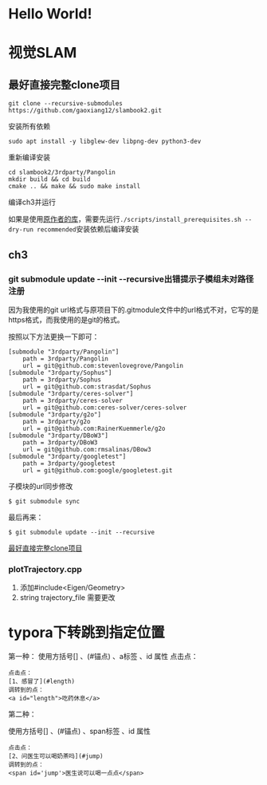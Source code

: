 # Hello World!



# 视觉SLAM

## <span id='jump'>最好直接完整clone项目</span>

```
git clone --recursive-submodules https://github.com/gaoxiang12/slambook2.git
```

安装所有依赖

```
sudo apt install -y libglew-dev libpng-dev python3-dev
```

重新编译安装

```
cd slambook2/3rdparty/Pangolin
mkdir build && cd build
cmake .. && make && sudo make install
```

编译ch3并运行

如果是使用[原作者的库](https://github.com/stevenlovegrove/Pangolin/)，需要先运行`./scripts/install_prerequisites.sh --dry-run recommended`安装依赖后编译安装



## ch3 

### git submodule update --init --recursive出错提示子模组未对路径注册

因为我使用的git url格式与原项目下的.gitmodule文件中的url格式不对，它写的是https格式，而我使用的是git的格式。

按照以下方法更换一下即可：

```
[submodule "3rdparty/Pangolin"]
	path = 3rdparty/Pangolin
	url = git@github.com:stevenlovegrove/Pangolin
[submodule "3rdparty/Sophus"]
	path = 3rdparty/Sophus
	url = git@github.com:strasdat/Sophus
[submodule "3rdparty/ceres-solver"]
	path = 3rdparty/ceres-solver
	url = git@github.com:ceres-solver/ceres-solver
[submodule "3rdparty/g2o"]
	path = 3rdparty/g2o
	url = git@github.com:RainerKuemmerle/g2o
[submodule "3rdparty/DBoW3"]
	path = 3rdparty/DBoW3
	url = git@github.com:rmsalinas/DBow3
[submodule "3rdparty/googletest"]
	path = 3rdparty/googletest
	url = git@github.com:google/googletest.git
```

子模块的url同步修改

```
$ git submodule sync
```

最后再来：

```
$ git submodule update --init --recursive
```

[最好直接完整clone项目](#jump)



### plotTrajectory.cpp

1. 添加#include<Eigen/Geometry>
2. string trajectory_file 需要更改



# typora下转跳到指定位置

第一种：
使用方括号[] 、(#锚点) 、a标签 、id 属性
点击点：

```
点击点：
[1、感冒了](#length)
调转到的点：
<a id="length">吃药休息</a>
```

第二种：

使用方括号[] 、(#锚点) 、span标签 、id 属性

```
点击点：
[2、问医生可以喝奶茶吗](#jump)
调转到的点：
<span id='jump'>医生说可以喝一点点</span>
```

